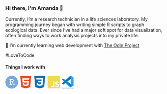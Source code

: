 ### Hi there, I'm Amanda 👋

Currently, I’m a research technician in a life sciences laboratory. My programming journey began with writing simple R scripts to graph ecological data. Ever since I’ve had a major soft spot for data visualization, often finding ways to work analysis projects into my private life.

🌱 I’m currently learning web development with [The Odin Project](https://www.theodinproject.com)

#LoveToCode

#### Things I work with
<img src = 'https://github.com/devicons/devicon/blob/master/icons/rstudio/rstudio-original.svg' width = '40'/> <img src = 'https://github.com/devicons/devicon/blob/master/icons/html5/html5-plain.svg' width = '40'/>
<img src = 'https://github.com/devicons/devicon/blob/master/icons/css3/css3-plain.svg' height = '40'/>
<img src = 'https://github.com/devicons/devicon/blob/master/icons/javascript/javascript-plain.svg' width = '40'/>
<img src = 'https://github.com/devicons/devicon/blob/master/icons/vscode/vscode-original-wordmark.svg' height='40'/>



